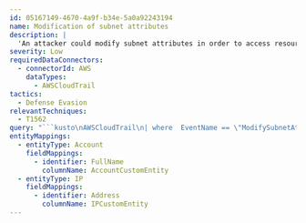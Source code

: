 ```yaml
---
id: 05167149-4670-4a9f-b34e-5a0a92243194
name: Modification of subnet attributes
description: |
  'An attacker could modify subnet attributes in order to access resources he couldn't access before.'
severity: Low
requiredDataConnectors:
  - connectorId: AWS
    dataTypes:
      - AWSCloudTrail
tactics:
  - Defense Evasion
relevantTechniques:
  - T1562
query: "```kusto\nAWSCloudTrail\n| where  EventName == \"ModifySubnetAttribute\" and isempty(ErrorCode) and isempty(ErrorMessage)\n| project TimeGenerated, EventName, EventTypeName, UserIdentityAccountId, UserIdentityPrincipalid, UserAgent, \nUserIdentityUserName, UserIdentityArn, SessionMfaAuthenticated, SourceIpAddress, AWSRegion, EventSource, AdditionalEventData, ResponseElements\n| extend UserIdentityUserName = iff(isnotempty(UserIdentityUserName), UserIdentityUserName, tostring(split(UserIdentityArn,'/')[-1]))\n| extend timestamp = TimeGenerated, IPCustomEntity = SourceIpAddress, AccountCustomEntity = UserIdentityUserName\n```"
entityMappings:
  - entityType: Account
    fieldMappings:
      - identifier: FullName
        columnName: AccountCustomEntity
  - entityType: IP
    fieldMappings:
      - identifier: Address
        columnName: IPCustomEntity
---
```



